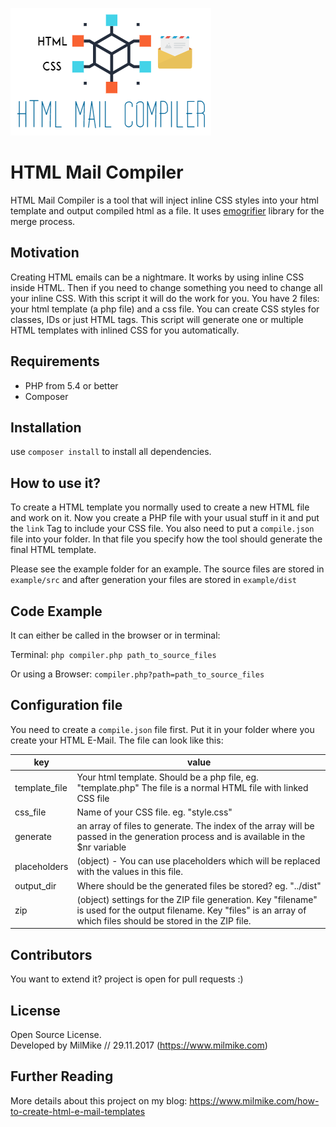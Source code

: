 ![HTML Mail Compiler](https://raw.githubusercontent.com/millsoft/htmlmailcompiler/master/example/src/img/htmlmailcompiler-logo.png)


# HTML Mail Compiler

HTML Mail Compiler is a tool that will inject inline CSS styles into your html template and output compiled html as a file. It uses [emogrifier](https://github.com/jjriv/emogrifier) library for the merge process.

## Motivation

Creating HTML emails can be a nightmare. It works by using inline CSS inside HTML. Then if you need to change something you need to change all your inline CSS. With this script it will do the work for you. You have 2 files: your html template (a php file) and a css file. You can create CSS styles for  classes, IDs or just HTML tags. This script will generate one or multiple HTML templates with inlined CSS for you automatically.

## Requirements

* PHP from 5.4 or better
* Composer

## Installation

use `composer install` to install all dependencies.


## How to use it?
To create a HTML template you normally used to create a new HTML file and work on it. Now you create a PHP file with your usual stuff in it and put the `link` Tag to include your CSS file. You also need to put a `compile.json` file into your folder. In that file you specify how the tool should generate the final HTML template.

Please see the example folder for an example. The source files are stored in `example/src` and after generation your files are stored in `example/dist`

## Code Example

It can either be called in the browser or in terminal:

Terminal:
`php compiler.php path_to_source_files`

Or using a Browser:
`compiler.php?path=path_to_source_files`


## Configuration file

You need to create a `compile.json`  file first. Put it in your folder where you create your HTML E-Mail. The file can look like this:

| key | value |
|---------------|-------------------------------------------------------------------------------------------------------------------------------------------------------------------------|
| template_file | Your html template. Should be a php file, eg. "template.php" The file is a normal HTML file with linked CSS file |
| css_file | Name of your CSS file. eg. "style.css" |
| generate | an array of files to generate. The index of the array will be passed in the generation process and is available in the $nr variable |
| placeholders | (object) - You can use placeholders which will be replaced with the values in this file. |
| output_dir | Where should be the generated files be stored? eg. "../dist" |
| zip | (object) settings for the ZIP file generation. Key "filename" is used for the output filename. Key "files" is an array of which files should be stored in the ZIP file. |

## Contributors

You want to extend it? project is open for pull requests :)

## License

Open Source License.  
Developed by MilMike // 29.11.2017 (https://www.milmike.com)

## Further Reading
More details about this project on my blog:  https://www.milmike.com/how-to-create-html-e-mail-templates
